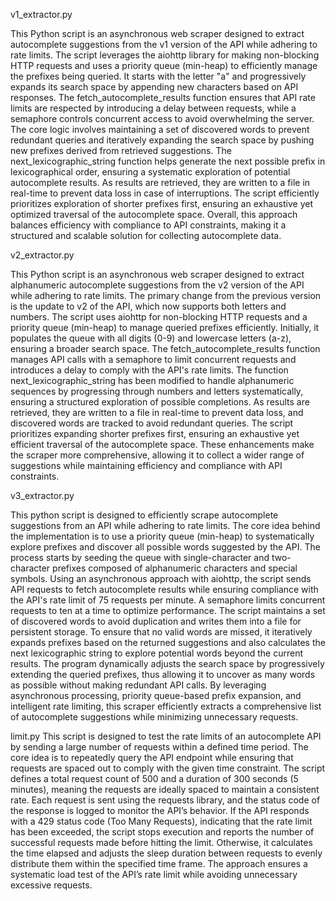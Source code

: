 v1_extractor.py

This Python script is an asynchronous web scraper designed to extract autocomplete suggestions from the v1 version of the API while adhering to rate limits. The script leverages the aiohttp library for making non-blocking HTTP requests and uses a priority queue (min-heap) to efficiently manage the prefixes being queried. It starts with the letter "a" and progressively expands its search space by appending new characters based on API responses. The fetch_autocomplete_results function ensures that API rate limits are respected by introducing a delay between requests, while a semaphore controls concurrent access to avoid overwhelming the server. The core logic involves maintaining a set of discovered words to prevent redundant queries and iteratively expanding the search space by pushing new prefixes derived from retrieved suggestions. The next_lexicographic_string function helps generate the next possible prefix in lexicographical order, ensuring a systematic exploration of potential autocomplete results. As results are retrieved, they are written to a file in real-time to prevent data loss in case of interruptions. The script efficiently prioritizes exploration of shorter prefixes first, ensuring an exhaustive yet optimized traversal of the autocomplete space. Overall, this approach balances efficiency with compliance to API constraints, making it a structured and scalable solution for collecting autocomplete data.

v2_extractor.py

This Python script is an asynchronous web scraper designed to extract alphanumeric autocomplete suggestions from the v2 version of the API while adhering to rate limits. The primary change from the previous version is the update to v2 of the API, which now supports both letters and numbers. The script uses aiohttp for non-blocking HTTP requests and a priority queue (min-heap) to manage queried prefixes efficiently. Initially, it populates the queue with all digits (0-9) and lowercase letters (a-z), ensuring a broader search space. The fetch_autocomplete_results function manages API calls with a semaphore to limit concurrent requests and introduces a delay to comply with the API's rate limits. The function next_lexicographic_string has been modified to handle alphanumeric sequences by progressing through numbers and letters systematically, ensuring a structured exploration of possible completions. As results are retrieved, they are written to a file in real-time to prevent data loss, and discovered words are tracked to avoid redundant queries. The script prioritizes expanding shorter prefixes first, ensuring an exhaustive yet efficient traversal of the autocomplete space. These enhancements make the scraper more comprehensive, allowing it to collect a wider range of suggestions while maintaining efficiency and compliance with API constraints.

v3_extractor.py

This python script is designed to efficiently scrape autocomplete suggestions from an API while adhering to rate limits. The core idea behind the implementation is to use a priority queue (min-heap) to systematically explore prefixes and discover all possible words suggested by the API. The process starts by seeding the queue with single-character and two-character prefixes composed of alphanumeric characters and special symbols. Using an asynchronous approach with aiohttp, the script sends API requests to fetch autocomplete results while ensuring compliance with the API's rate limit of 75 requests per minute. A semaphore limits concurrent requests to ten at a time to optimize performance. The script maintains a set of discovered words to avoid duplication and writes them into a file for persistent storage. To ensure that no valid words are missed, it iteratively expands prefixes based on the returned suggestions and also calculates the next lexicographic string to explore potential words beyond the current results. The program dynamically adjusts the search space by progressively extending the queried prefixes, thus allowing it to uncover as many words as possible without making redundant API calls. By leveraging asynchronous processing, priority queue-based prefix expansion, and intelligent rate limiting, this scraper efficiently extracts a comprehensive list of autocomplete suggestions while minimizing unnecessary requests.

limit.py
This script is designed to test the rate limits of an autocomplete API by sending a large number of requests within a defined time period. The core idea is to repeatedly query the API endpoint while ensuring that requests are spaced out to comply with the given time constraint. The script defines a total request count of 500 and a duration of 300 seconds (5 minutes), meaning the requests are ideally spaced to maintain a consistent rate. Each request is sent using the requests library, and the status code of the response is logged to monitor the API’s behavior. If the API responds with a 429 status code (Too Many Requests), indicating that the rate limit has been exceeded, the script stops execution and reports the number of successful requests made before hitting the limit. Otherwise, it calculates the time elapsed and adjusts the sleep duration between requests to evenly distribute them within the specified time frame. The approach ensures a systematic load test of the API’s rate limit while avoiding unnecessary excessive requests.
